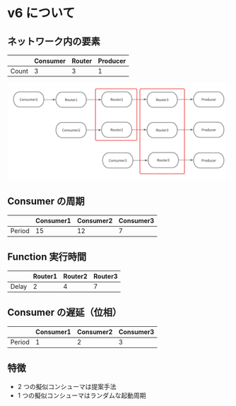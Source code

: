 # v6 について

## ネットワーク内の要素

|       | Consumer | Router | Producer |
| ----- | -------- | ------ | -------- |
| Count | 3        | 3      | 1        |

![v6のネットワーク](/src/public/image/v2/nw.png "v6のネットワーク")

## Consumer の周期

|        | Consumer1 | Consumer2 | Consumer3 |
| ------ | --------- | --------- | --------- |
| Period | 15        | 12        | 7         |

## Function 実行時間

|       | Router1 | Router2 | Router3 |
| ----- | ------- | ------- | ------- |
| Delay | 2       | 4       | 7       |

## Consumer の遅延（位相）

|        | Consumer1 | Consumer2 | Consumer3 |
| ------ | --------- | --------- | --------- |
| Period | 1         | 2         | 3         |

## 特徴

- 2 つの擬似コンシューマは提案手法
- 1 つの擬似コンシューマはランダムな起動周期
